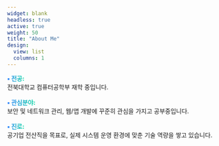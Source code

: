 ```yaml
---
widget: blank
headless: true
active: true
weight: 50
title: "About Me"
design:
  view: list
  columns: 1
---
```


<ul style="list-style:none; padding:0; margin:0;">
  <li style="margin-bottom:1rem; text-align:justify;">
    <strong style="background:linear-gradient(90deg,#3A86FF,#06D6A0); -webkit-background-clip:text; -webkit-text-fill-color:transparent; font-weight:800;">▪️ 전공:</strong><br>
    전북대학교 컴퓨터공학부 재학 중입니다.
  </li>
  <li style="margin-bottom:1rem; text-align:justify;">
    <strong style="background:linear-gradient(90deg,#3A86FF,#06D6A0); -webkit-background-clip:text; -webkit-text-fill-color:transparent; font-weight:800;">▪️ 관심분야:</strong><br>
    보안 및 네트워크 관리, 웹/앱 개발에 꾸준히 관심을 가지고 공부중입니다.
  </li>
  <li style="margin-bottom:1rem; text-align:justify;">
    <strong style="background:linear-gradient(90deg,#3A86FF,#06D6A0); -webkit-background-clip:text; -webkit-text-fill-color:transparent; font-weight:800;">▪️ 진로:</strong><br>
    공기업 전산직을 목표로, 실제 시스템 운영 환경에 맞춘 기술 역량을 쌓고 있습니다.
  </li>
</ul>